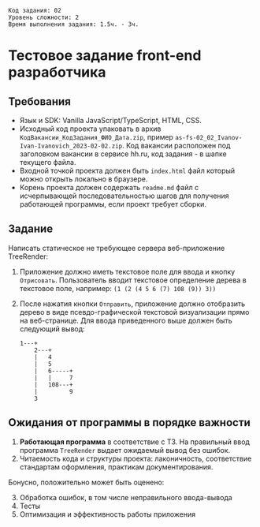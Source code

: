 ```
Код задания: 02
Уровень сложности: 2
Время выполнения задания: 1.5ч. - 3ч.
```

Тестовое задание front-end разработчика
============================================


Требования
-----------------

* Язык и SDK: Vanilla JavaScript/TypeScript, HTML, CSS. 
* Исходный код проекта упаковать в архив `КодВакансии_КодЗадания_ФИО_Дата.zip`, пример `as-fs-02_02_Ivanov-Ivan-Ivanovich_2023-02-02.zip`. Код вакансии расположен под заголовком вакансии в сервисе hh.ru, код задания - в шапке текущего файла. 
* Входной точкой проекта должен быть `index.html` файл который можно открыть локально в браузере. 
* Корень проекта должен содержать `readme.md` файл с исчерпывающей последовательностью шагов для получения работающей программы, если проект требует сборки.  


Задание 
---------

Написать статическое не требующее сервера веб-приложение TreeRender:
	
1. Приложение должно иметь текстовое поле для ввода и кнопку `Отрисовать`. Пользователь вводит текстовое определение дерева в текстовое поле, например: `(1 (2 (4 5 6 (7) 108 (9)) 3))`
2. После нажатия кнопки `Отправить`, приложение должно отобразить дерево в виде псевдо-графической текстовой визуализации прямо на веб-странице. Для ввода приведенного выше должен быть следующий вывод:
    
   ```code
   1---+
       2---+
       |   4
       |   5
       |   6-----+
       |   |     7
       |   108---+
       |         9
       3
   ```

Ожидания от программы в **порядке** важности
---------------------------------------------

1. **Работающая программа** в соответствие с ТЗ. На правильный ввод программа `TreeRender` выдает ожидаемый вывод без ошибок. 
2. Читаемость кода и структуры проекта: лаконичность, соответствие стандартам оформления, практикам документирования. 

Бонусно, положительно может быть оценено:

3. Обработка ошибок, в том числе неправильного ввода-вывода
4. Тесты
5. Оптимизация и эффективность работы приложения

